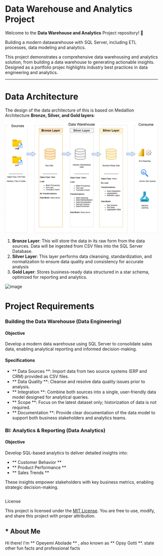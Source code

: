 # **Data Warehouse and Analytics Project**
Welcome to the **Data Warehouse and Analytics** Project repository! 🚀


Building a modern datawarehouse with SQL Server, including ETL processes, data modeling and analytics.

This project demonstrates a comprehensive data warehousing and analytics solution, from building a data warehouse to generating actionable insights. Designed as a portfolio projec
highlights industry best practices in data engineering and analytics.

---

# Data Architecture
The design of the data architecture of this is based on Medallion Architecture **Bronze, Silver, and Gold layers**:

![Data Architecture](https://github.com/OpsyGotti/sql-data-warehouse-project/blob/main/docs/images/Data_Architecture.drawio.png)

1. **Bronze Layer**: This will store the data in its raw form from the data sources. Data will be ingested from CSV files into the SQL Server Database.
2. **Silver Layer**: This layer performs data cleansing, standardization, and normalization to ensure data quality and consistency for accurate analysis
3. **Gold Layer**: Stores business-ready data structured in a star schema, optimized for reporting and analytics.

![image](https://github.com/user-attachments/assets/2fb2812a-d7e4-482c-ae64-02e17a09efb6)


# Project Requirements

### Building the Data Warehouse (Data Engineering)

#### Objective
Develop a modern data warehouse using SQL Server to consolidate sales data, enabling analytical reporting and informed decision-making.

#### Specifications
- ** Data Sources **: Import data from two source systems (ERP and CRM) provided as CSV files.
- ** Data Quality **: Cleanse and resolve data quality issues prior to analysis.
- ** Integration **: Combine both sources into a single, user-friendly data model designed for analytical queries.
- ** Scope **: Focus on the latest dataset only; historization of data is not required.
- ** Documentation **: Provide clear documentation of the data model to support both business stakeholders and analytics teams.

### BI: Analytics & Reporting (Data Analytics)

#### Objective
Develop SQL-based analytics to deliver detailed insights into:
- ** Customer Behavior **
- ** Product Performance **
- ** Sales Trends **

These insights empower stakeholders with key business metrics, enabling strategic decision-making.

##

License

This project is licensed under the [MIT License](LICENSE). You are free to use, modify, and share this project with proper attribution.

## * About Me

Hi there! I'm ** Opeyemi Abolade ** , also known as ** Opsy Gotti **. state other fun facts and professional facts

